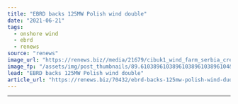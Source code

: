 ```yaml
---
title: "EBRD backs 125MW Polish wind double"
date: "2021-06-21"
tags: 
  - onshore wind
  - ebrd
  - renews
source: "renews"
image_url: "https://renews.biz//media/21679/cibuk1_wind_farm_serbia_credit_ebrd.jpg?mode=crop&width=770&heightratio=0.6103896103896103896103896104&slimmage=true"
image_fp: "/assets/img/post_thumbnails/89.6103896103896103896103896104&slimmage=true"
lead: "EBRD backs 125MW Polish wind double"
article_url: "https://renews.biz/70432/ebrd-backs-125mw-polish-wind-duo/"
---
```


---
